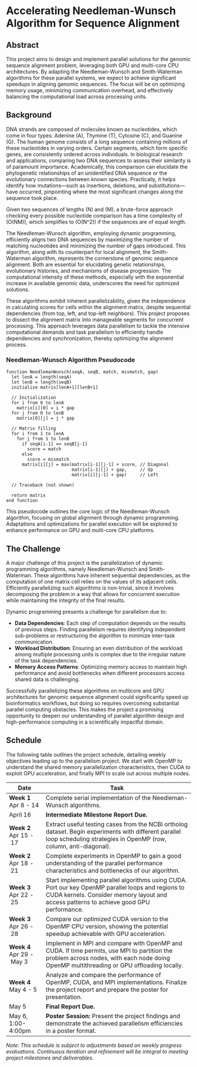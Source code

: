 # Accelerating Needleman-Wunsch Algorithm for Sequence Alignment

## Abstract

This project aims to design and implement parallel solutions for the genomic sequence alignment problem, leveraging both GPU and multi-core CPU architectures. By adapting the Needleman-Wunsch and Smith-Waterman algorithms for these parallel systems, we expect to achieve significant speedups in aligning genomic sequences. The focus will be on optimizing memory usage, minimizing communication overhead, and effectively balancing the computational load across processing units.

## Background

DNA strands are composed of molecules known as nucleotides, which come in four types: Adenine (A), Thymine (T), Cytosine (C), and Guanine (G). The human genome consists of a long sequence containing millions of these nucleotides in varying orders. Certain segments, which form specific genes, are consistently ordered across individuals. In biological research and applications, comparing two DNA sequences to assess their similarity is of paramount importance. Academically, this comparison can elucidate the phylogenetic relationships of an unidentified DNA sequence or the evolutionary connections between known species. Practically, it helps identify how mutations—such as insertions, deletions, and substitutions—have occurred, pinpointing where the most significant changes along the sequence took place.

Given two sequences of lengths \(N\) and \(M\), a brute-force approach checking every possible nucleotide comparison has a time complexity of \(O(NM)\), which simplifies to \(O(N^2)\) if the sequences are of equal length.

The Needleman-Wunsch algorithm, employing dynamic programming, efficiently aligns two DNA sequences by maximizing the number of matching nucleotides and minimizing the number of gaps introduced. This algorithm, along with its counterpart for local alignment, the Smith-Waterman algorithm, represents the cornerstone of genomic sequence alignment. Both are essential for elucidating genetic relationships, evolutionary histories, and mechanisms of disease progression. The computational intensity of these methods, especially with the exponential increase in available genomic data, underscores the need for optimized solutions.

These algorithms exhibit inherent parallelizability, given the independence in calculating scores for cells within the alignment matrix, despite sequential dependencies (from top, left, and top-left neighbors). This project proposes to dissect the alignment matrix into manageable segments for concurrent processing. This approach leverages data parallelism to tackle the intensive computational demands and task parallelism to efficiently handle dependencies and synchronization, thereby optimizing the alignment process.

### Needleman-Wunsch Algorithm Pseudocode
```plaintext
function NeedlemanWunsch(seqA, seqB, match, mismatch, gap)
  let lenA = length(seqA)
  let lenB = length(seqB)
  initialize matrix[lenA+1][lenB+1]

  // Initialization
  for i from 0 to lenA
    matrix[i][0] = i * gap
  for j from 0 to lenB
    matrix[0][j] = j * gap

  // Matrix filling
  for i from 1 to lenA
    for j from 1 to lenB
      if seqA[i-1] == seqB[j-1]
        score = match
      else
        score = mismatch
      matrix[i][j] = max(matrix[i-1][j-1] + score, // Diagonal
                         matrix[i-1][j] + gap,     // Up
                         matrix[i][j-1] + gap)     // Left

  // Traceback (not shown)

  return matrix
end function
```
This pseudocode outlines the core logic of the Needleman-Wunsch algorithm, focusing on global alignment through dynamic programming. Adaptations and optimizations for parallel execution will be explored to enhance performance on GPU and multi-core CPU platforms.

## The Challenge
A major challenge of this project is the parallelization of dynamic programming algorithms, namely Needleman-Wunsch and Smith-Waterman. These algorithms have inherent sequential dependencies, as the computation of one matrix cell relies on the values of its adjacent cells. Efficiently parallelizing such algorithms is non-trivial, since it involves decomposing the problem in a way that allows for concurrent execution while maintaining the integrity of the final results.

Dynamic programming presents a challenge for parallelism due to:
- **Data Dependencies**: Each step of computation depends on the results of previous steps. Finding parallelism requires identifying independent sub-problems or restructuring the algorithm to minimize inter-task communication.
- **Workload Distribution**: Ensuring an even distribution of the workload among multiple processing units is complex due to the irregular nature of the task dependencies.
- **Memory Access Patterns**: Optimizing memory access to maintain high performance and avoid bottlenecks when different processors access shared data is challenging.

Successfully parallelizing these algorithms on multicore and GPU architectures for genomic sequence alignment could significantly speed up bioinformatics workflows, but doing so requires overcoming substantial parallel computing obstacles. This makes the project a promising opportunity to deepen our understanding of parallel algorithm design and high-performance computing in a scientifically impactful domain.


## Schedule
The following table outlines the project schedule, detailing weekly objectives leading up to the parallelism project. We start with OpenMP to understand the shared memory parallelization characteristics, then CUDA to exploit GPU acceleration, and finally MPI to scale out across multiple nodes.

| Date                          | Task |
|-------------------------------|------|
| **Week 1**<br>Apr&nbsp;8&nbsp;-&nbsp;14 | Complete serial implementation of the Needleman-Wunsch algorithms. |
| April&nbsp;16                 | **Intermediate Milestone Report Due.** |
| **Week 2**<br>Apr&nbsp;15&nbsp;-&nbsp;17 | Extract useful testing cases from the NCBI ortholog dataset. Begin experiments with different parallel loop scheduling strategies in OpenMP (row, column, anti-diagonal). |
| **Week 2**<br>Apr&nbsp;18&nbsp;-&nbsp;21 | Complete experiments in OpenMP to gain a good understanding of the parallel performance characteristics and bottlenecks of our algorithm. |
| **Week 3**<br>Apr&nbsp;22&nbsp;-&nbsp;25 | Start implementing parallel algorithms using CUDA. Port our key OpenMP parallel loops and regions to CUDA kernels. Consider memory layout and access patterns to achieve good GPU performance. |
| **Week 3**<br>Apr&nbsp;26&nbsp;-&nbsp;28 | Compare our optimized CUDA version to the OpenMP CPU version, showing the potential speedup achievable with GPU acceleration. |
| **Week 4**<br>Apr&nbsp;29&nbsp;-&nbsp;May&nbsp;3 | Implement in MPI and compare with OpenMP and CUDA. If time permits, use MPI to partition the problem across nodes, with each node doing OpenMP multithreading or GPU offloading locally. |
| **Week 4**<br>May&nbsp;4&nbsp;-&nbsp;5    | Analyze and compare the performance of OpenMP, CUDA, and MPI implementations. Finalize the project report and prepare the poster for presentation. |
| May&nbsp;5                    | **Final Report Due.** |
| May&nbsp;6, 1:00-4:00pm      | **Poster Session:** Present the project findings and demonstrate the achieved parallelism efficiencies in a poster format. |


_Note: This schedule is subject to adjustments based on weekly progress evaluations. Continuous iteration and refinement will be integral to meeting project milestones and deliverables._